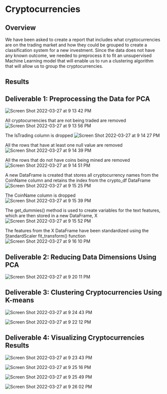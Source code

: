 # Cryptocurrencies

## Overview

We have been asked to create a report that includes what cryptocurrencies are on the trading market and how they could be grouped to create a classification system for a new investment. Since the data does not have any known outcome, we needed to preprocess it to fit an unsupervised Machine Learning model that will enable us to run a clustering algorithm that will allow us to group the cryptocurrencies.

## Results

## Deliverable 1: Preprocessing the Data for PCA

![Screen Shot 2022-03-27 at 9 13 42 PM](https://user-images.githubusercontent.com/93485455/160315260-b214201d-b607-4833-8f20-7a213585c18f.png)

All cryptocurrencies that are not being traded are removed
![Screen Shot 2022-03-27 at 9 13 56 PM](https://user-images.githubusercontent.com/93485455/160315302-9fc4bf8e-481c-4cd6-859d-ff8d857ff33d.png)

The IsTrading column is dropped
![Screen Shot 2022-03-27 at 9 14 27 PM](https://user-images.githubusercontent.com/93485455/160315334-edff399a-3f50-4a03-8b33-97a65636d158.png)

All the rows that have at least one null value are removed
![Screen Shot 2022-03-27 at 9 14 39 PM](https://user-images.githubusercontent.com/93485455/160315347-43a1cf6b-8e0c-4e6d-a904-ac8a62be04ac.png)

All the rows that do not have coins being mined are removed
![Screen Shot 2022-03-27 at 9 14 51 PM](https://user-images.githubusercontent.com/93485455/160315359-23ac3020-fe1e-4da6-a6d8-b7cb93fa3f46.png)

A new DataFrame is created that stores all cryptocurrency names from the CoinName column and retains the index from the crypto_df DataFrame
![Screen Shot 2022-03-27 at 9 15 25 PM](https://user-images.githubusercontent.com/93485455/160315378-897a0e7e-0aa8-4c10-9a6b-83703d5f73dd.png)

The CoinName column is dropped 
![Screen Shot 2022-03-27 at 9 15 39 PM](https://user-images.githubusercontent.com/93485455/160315394-77784c1f-34ea-46b1-a41d-c5bac6be0068.png)

The get_dummies() method is used to create variables for the text features, which are then stored in a new DataFrame, X
![Screen Shot 2022-03-27 at 9 15 52 PM](https://user-images.githubusercontent.com/93485455/160315406-9d48b3d6-2ab4-47a2-ae74-8c350c97e2c0.png)

The features from the X DataFrame have been standardized using the StandardScaler fit_transform() function
![Screen Shot 2022-03-27 at 9 16 10 PM](https://user-images.githubusercontent.com/93485455/160315417-495d2098-e215-414e-a614-e7a8a5b5864c.png)


## Deliverable 2: Reducing Data Dimensions Using PCA

![Screen Shot 2022-03-27 at 9 20 11 PM](https://user-images.githubusercontent.com/93485455/160315594-fae24639-2d71-4e25-a007-1a8d1248ad44.png)

## Deliverable 3: Clustering Cryptocurrencies Using K-means

![Screen Shot 2022-03-27 at 9 24 43 PM](https://user-images.githubusercontent.com/93485455/160317993-32d03de4-bbfc-47e0-ab2f-fb725043b131.png)

![Screen Shot 2022-03-27 at 9 22 12 PM](https://user-images.githubusercontent.com/93485455/160315784-1b0ee97f-cd7e-4b3e-b2c8-801a5013f82c.png)

## Deliverable 4: Visualizing Cryptocurrencies Results

![Screen Shot 2022-03-27 at 9 23 43 PM](https://user-images.githubusercontent.com/93485455/160318275-0a29187c-5740-4808-94bb-f9c20a0e1846.png)

![Screen Shot 2022-03-27 at 9 25 16 PM](https://user-images.githubusercontent.com/93485455/160318312-f1983b94-a887-4b11-b615-693ff4370807.png)

![Screen Shot 2022-03-27 at 9 25 49 PM](https://user-images.githubusercontent.com/93485455/160318337-e1b77cc5-38b4-45ad-b3c2-d074cb3bd212.png)

![Screen Shot 2022-03-27 at 9 26 02 PM](https://user-images.githubusercontent.com/93485455/160318352-6bf99cae-26fb-4d46-94a7-e1c1e0c894b1.png)


